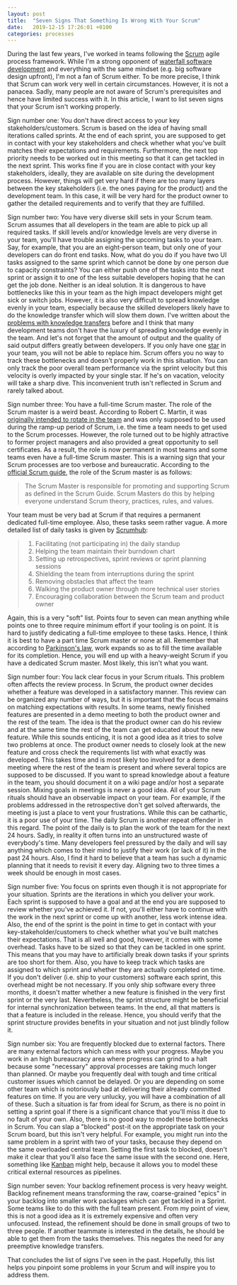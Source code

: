 ```yaml
---
layout: post
title:  "Seven Signs That Something Is Wrong With Your Scrum"
date:   2019-12-15 17:26:01 +0100
categories: processes
---
```

During the last few years, I've worked in teams following the [Scrum](https://en.wikipedia.org/wiki/Scrum_(software_development)) agile process framework. While I'm a strong opponent of [waterfall software development](https://en.wikipedia.org/wiki/Waterfall_model) and everything with the same mindset (e.g. big software design upfront), I'm not a fan of Scrum either. To be more precise, I think that Scrum can work very well in certain circumstances. However, it is not a panacea. Sadly, many people are not aware of Scrum's prerequisites and hence have limited success with it. In this article, I want to list seven signs that your Scrum isn't working properly.

Sign number one: You don't have direct access to your key stakeholders/customers. Scrum is based on the idea of having small iterations called sprints. At the end of each sprint, you are supposed to get in contact with your key stakeholders and check whether what you've built matches their expectations and requirements. Furthermore, the next top priority needs to be worked out in this meeting so that it can get tackled in the next sprint. This works fine if you are in close contact with your key stakeholders, ideally, they are available on site during the development process. However, things will get very hard if there are too many layers between the key stakeholders (i.e. the ones paying for the product) and the development team. In this case, it will be very hard for the product owner to gather the detailed requirements and to verify that they are fulfilled. 

Sign number two: You have very diverse skill sets in your Scrum team. Scrum assumes that all developers in the team are able to pick up all required tasks. If skill levels and/or knowledge levels are very diverse in your team, you'll have trouble assigning the upcoming tasks to your team. Say, for example, that you are an eight-person team, but only one of your developers can do front end tasks. Now, what do you do if you have two UI tasks assigned to the same sprint which cannot be done by one person due to capacity constraints? You can either push one of the tasks into the next sprint or assign it to one of the less suitable developers hoping that he can get the job done. Neither is an ideal solution. It is dangerous to have bottlenecks like this in your team as the high impact developers might get sick or switch jobs. However, it is also very difficult to spread knowledge evenly in your team, especially because the skilled developers likely have to do the knowledge transfer which will slow them down. I've written about the [problems with knowledge transfers](https://thinkingsideways.net/working/culture/2019/01/03/knowledge-transfers.html) before and I think that many development teams don't have the luxury of spreading knowledge evenly in the team. And let's not forget that the amount of output and the quality of said output differs greatly between developers. If you only have one [star](https://thinkingsideways.net/people/2019/03/01/developer-skill-matrix.html) in your team, you will not be able to replace him. Scrum offers you no way to track these bottlenecks and doesn't properly work in this situation. You can only track the poor overall team performance via the sprint velocity but this velocity is overly impacted by your single star. If he's on vacation, velocity will take a sharp dive. This inconvenient truth isn't reflected in Scrum and rarely talked about.

Sign number three: You have a full-time Scrum master. The role of the Scrum master is a weird beast. According to Robert C. Martin, it was [originally intended to rotate in the team](https://youtu.be/hG4LH6P8Syk?t=1263) and was only supposed to be used during the ramp-up period of Scrum, i.e. the time a team needs to get used to the Scrum processes. However, the role turned out to be highly attractive to former project managers and also provided a great opportunity to sell certificates. As a result, the role is now permanent in most teams and some teams even  have a full-time Scrum master. This is a warning sign that your Scrum processes are too verbose and bureaucratic. According to the [official Scrum guide](https://www.scrumguides.org/docs/scrumguide/v2017/2017-Scrum-Guide-US.pdf#zoom=100), the role of the Scrum master is as follows:
>The Scrum Master is responsible for promoting and supporting Scrum as defined in the Scrum Guide. Scrum Masters do this by helping everyone understand Scrum theory, practices, rules, and values. 

Your team must be very bad at Scrum if that requires a permanent  dedicated full-time employee. Also, these tasks seem rather vague. A more detailed list of daily tasks is given by [Scrumhub](https://www.scrumhub.com/what-does-a-scrum-master-do-all-day/):
>1. Facilitating (not participating in) the daily standup
>2. Helping the team maintain their burndown chart
>3. Setting up retrospectives, sprint reviews or sprint planning sessions
>4. Shielding the team from interruptions during the sprint
>5. Removing obstacles that affect the team
>6. Walking the product owner through more technical user stories
>7. Encouraging collaboration between the Scrum team and product owner

Again, this is a very "soft" list. Points four to seven can mean anything while points one to three require minimum effort if your tooling is on point. It is hard to justify dedicating a full-time employee to these tasks. Hence, I think it is best to have a part time Scrum master or none at all. Remember that according to [Parkinson's law](https://en.wikipedia.org/wiki/Parkinson%27s_law), work expands so as to fill the time available for its completion. Hence, you will end up with a heavy-weight Scrum if you have a dedicated Scrum master. Most likely, this isn't what you want.

Sign number four: You lack clear focus in your Scrum rituals. This problem often affects the review process. In Scrum, the product owner decides whether a feature was developed in a satisfactory manner. This review can be organized any number of ways, but it is important that the focus remains on matching expectations with results. In some teams, newly finished features are presented in a demo meeting to both the product owner and the rest of the team. The idea is that the product owner can do his review and at the same time the rest of the team can get educated about the new feature. While this sounds enticing, it is not a good idea as it tries to solve two problems at once. The product owner needs to closely look at the new feature and cross check the requirements list with what exactly was developed. This takes time and is most likely too involved for a demo meeting where the rest of the team is present and where several topics are supposed to be discussed. If you want to spread knowledge about a feature in the team, you should document it on a wiki page and/or host a separate session. Mixing goals in meetings is never a good idea. 
All of your Scrum rituals should have an observable impact on your team. For example, if the problems addressed in the retrospective don't get solved afterwards, the meeting is just a place to vent your frustrations. While this can be cathartic, it is a poor use of your time. The daily Scrum is another repeat offender in this regard. The point of the daily is to plan the work of the team for the next 24 hours. Sadly, in reality it often turns into an unstructured waste of everybody's time. Many developers feel pressured by the daily and will say anything which comes to their mind to justify their work (or lack of it) in the past 24 hours. Also, I find it hard to believe that a team has such a dynamic planning that it needs to revisit it every day. Aligning two to three times a week should be enough in most cases.

Sign number five: You focus on sprints even though it is not appropriate for your situation. Sprints are the iterations in which you deliver your work. Each sprint is supposed to have a goal and at the end you are supposed to review whether you've achieved it. If not, you'll either have to continue with the work in the next sprint or come up with another, less work intense idea. Also, the end of the sprint is the point in time to get in contact with your key-stakeholder/customers to check whether what you've built matches their expectations. That is all well and good, however, it comes with some overhead. Tasks have to be sized so that they can be tackled in one sprint. This means that you may have to artificially break down tasks if your sprints are too short for them. Also, you have to keep track which tasks are assigned to which sprint and whether they are actually completed on time. If you don't deliver (i.e. ship to your customers) software each sprint, this overhead might be not necessary. If you only ship software every three months, it doesn't matter whether a new feature is finished in the very first sprint or the very last. Nevertheless, the sprint structure might be beneficial for internal synchronization between teams. In the end, all that matters is that a feature is included in the release. Hence, you should verify that the sprint structure provides benefits in your situation and not just blindly follow it.

Sign number six: You are frequently blocked due to external factors. There are many external factors which can mess with your progress. Maybe you work in an high bureaucracy area where progress can grind to a halt because some "necessary" approval processes are taking much longer than planned. Or maybe you frequently deal with tough and time critical customer issues which cannot be delayed. Or you are depending on some other team which is notoriously bad at delivering their already committed features on time. If you are very unlucky, you will have a combination of all of these. Such a situation is far from ideal for Scrum, as there is no point in setting a sprint goal if there is a significant chance that you'll miss it due to no fault of your own. Also, there is no good way to model these bottlenecks in Scrum. You can slap a "blocked" post-it on the appropriate task on your Scrum board, but this isn't very helpful. For example, you might run into the same problem in a sprint with two of your tasks, because they depend on the same overloaded central team. Setting the first task to blocked, doesn't make it clear that you'll also face the same issue with the second one. Here, something like [Kanban](https://en.wikipedia.org/wiki/Kanban_(development)) might help, because it allows you to model these critical external resources as pipelines. 

Sign number seven: Your backlog refinement process is very heavy weight. Backlog refinement means transforming the raw, coarse-grained "epics" in your backlog into smaller work packages which can get tackled in a Sprint. Some teams like to do this with the full team present. From my point of view, this is not a good idea as it is extremely expensive and often very unfocused. Instead, the refinement should be done in small groups of two to three people. If another teammate is interested in the details, he should be able to get them from the tasks themselves. This negates the need for any preemptive knowledge transfers.

That concludes the list of signs I've seen in the past. Hopefully, this list helps you pinpoint some problems in your Scrum and will inspire you to address them.